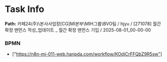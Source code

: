 # Task Info

**Path:** 카페24(주)\본사사업장\[CG]MI본부\MIH그룹\BVO팀 / hjyu / [271078] 월간 확정 맨먼스 작성_업데이트 _ 월간 확정 맨먼스 기입 / 2025-08-01_00-00-00

### BPMN
- ["https://n8n-mi-011-web.hanpda.com/workflow/KOdjCrFFQbZ9R5sw"]

